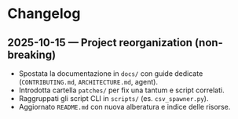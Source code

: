# Changelog

## 2025-10-15 — Project reorganization (non-breaking)
- Spostata la documentazione in `docs/` con guide dedicate (`CONTRIBUTING.md`, `ARCHITECTURE.md`, agent).
- Introdotta cartella `patches/` per fix una tantum e script correlati.
- Raggruppati gli script CLI in `scripts/` (es. `csv_spawner.py`).
- Aggiornato `README.md` con nuova alberatura e indice delle risorse.
